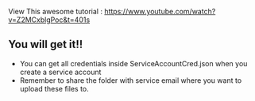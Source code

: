 View This awesome tutorial : https://www.youtube.com/watch?v=Z2MCxblgPoc&t=401s

## You will get it!!

-   You can get all credentials inside ServiceAccountCred.json when you create a service account
-   Remember to share the folder with service email where you want to upload these files to.
